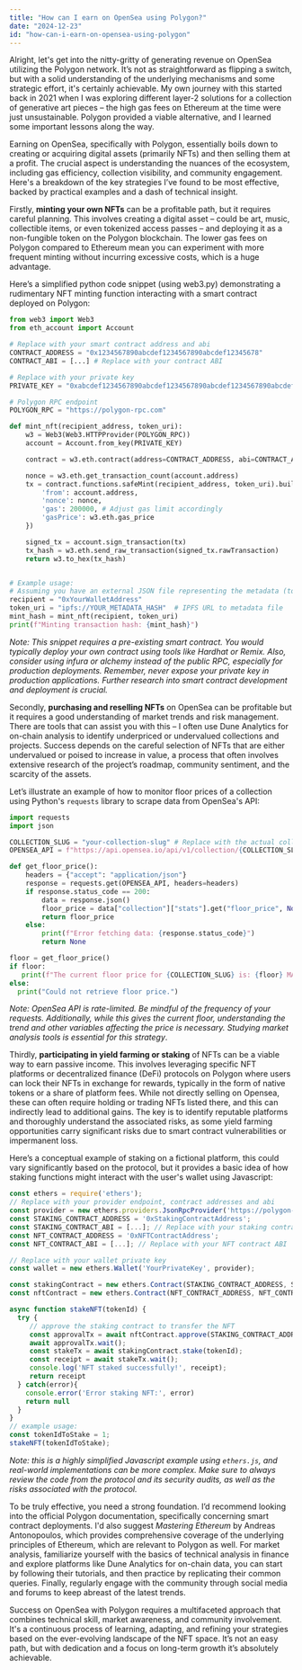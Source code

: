 ```yaml
---
title: "How can I earn on OpenSea using Polygon?"
date: "2024-12-23"
id: "how-can-i-earn-on-opensea-using-polygon"
---
```


Alright, let's get into the nitty-gritty of generating revenue on OpenSea utilizing the Polygon network. It’s not as straightforward as flipping a switch, but with a solid understanding of the underlying mechanisms and some strategic effort, it's certainly achievable. My own journey with this started back in 2021 when I was exploring different layer-2 solutions for a collection of generative art pieces – the high gas fees on Ethereum at the time were just unsustainable. Polygon provided a viable alternative, and I learned some important lessons along the way.

Earning on OpenSea, specifically with Polygon, essentially boils down to creating or acquiring digital assets (primarily NFTs) and then selling them at a profit. The crucial aspect is understanding the nuances of the ecosystem, including gas efficiency, collection visibility, and community engagement. Here's a breakdown of the key strategies I’ve found to be most effective, backed by practical examples and a dash of technical insight.

Firstly, **minting your own NFTs** can be a profitable path, but it requires careful planning. This involves creating a digital asset – could be art, music, collectible items, or even tokenized access passes – and deploying it as a non-fungible token on the Polygon blockchain. The lower gas fees on Polygon compared to Ethereum mean you can experiment with more frequent minting without incurring excessive costs, which is a huge advantage.

Here’s a simplified python code snippet (using web3.py) demonstrating a rudimentary NFT minting function interacting with a smart contract deployed on Polygon:

```python
from web3 import Web3
from eth_account import Account

# Replace with your smart contract address and abi
CONTRACT_ADDRESS = "0x1234567890abcdef1234567890abcdef12345678"
CONTRACT_ABI = [...] # Replace with your contract ABI

# Replace with your private key
PRIVATE_KEY = "0xabcdef1234567890abcdef1234567890abcdef1234567890abcdef12345678"

# Polygon RPC endpoint
POLYGON_RPC = "https://polygon-rpc.com"

def mint_nft(recipient_address, token_uri):
    w3 = Web3(Web3.HTTPProvider(POLYGON_RPC))
    account = Account.from_key(PRIVATE_KEY)

    contract = w3.eth.contract(address=CONTRACT_ADDRESS, abi=CONTRACT_ABI)

    nonce = w3.eth.get_transaction_count(account.address)
    tx = contract.functions.safeMint(recipient_address, token_uri).build_transaction({
        'from': account.address,
        'nonce': nonce,
        'gas': 200000, # Adjust gas limit accordingly
        'gasPrice': w3.eth.gas_price
    })

    signed_tx = account.sign_transaction(tx)
    tx_hash = w3.eth.send_raw_transaction(signed_tx.rawTransaction)
    return w3.to_hex(tx_hash)


# Example usage:
# Assuming you have an external JSON file representing the metadata (token_uri)
recipient = "0xYourWalletAddress"
token_uri = "ipfs://YOUR_METADATA_HASH"  # IPFS URL to metadata file
mint_hash = mint_nft(recipient, token_uri)
print(f"Minting transaction hash: {mint_hash}")
```

*Note: This snippet requires a pre-existing smart contract. You would typically deploy your own contract using tools like Hardhat or Remix. Also, consider using infura or alchemy instead of the public RPC, especially for production deployments. Remember, never expose your private key in production applications. Further research into smart contract development and deployment is crucial.*

Secondly, **purchasing and reselling NFTs** on OpenSea can be profitable but it requires a good understanding of market trends and risk management. There are tools that can assist you with this – I often use Dune Analytics for on-chain analysis to identify underpriced or undervalued collections and projects. Success depends on the careful selection of NFTs that are either undervalued or poised to increase in value, a process that often involves extensive research of the project’s roadmap, community sentiment, and the scarcity of the assets.

Let’s illustrate an example of how to monitor floor prices of a collection using Python's `requests` library to scrape data from OpenSea's API:

```python
import requests
import json

COLLECTION_SLUG = "your-collection-slug" # Replace with the actual collection slug
OPENSEA_API = f"https://api.opensea.io/api/v1/collection/{COLLECTION_SLUG}"

def get_floor_price():
    headers = {"accept": "application/json"}
    response = requests.get(OPENSEA_API, headers=headers)
    if response.status_code == 200:
        data = response.json()
        floor_price = data["collection"]["stats"].get("floor_price", None)
        return floor_price
    else:
        print(f"Error fetching data: {response.status_code}")
        return None

floor = get_floor_price()
if floor:
   print(f"The current floor price for {COLLECTION_SLUG} is: {floor} MATIC")
else:
  print("Could not retrieve floor price.")
```

*Note: OpenSea API is rate-limited. Be mindful of the frequency of your requests. Additionally, while this gives the current floor, understanding the trend and other variables affecting the price is necessary. Studying market analysis tools is essential for this strategy*.

Thirdly, **participating in yield farming or staking** of NFTs can be a viable way to earn passive income. This involves leveraging specific NFT platforms or decentralized finance (DeFi) protocols on Polygon where users can lock their NFTs in exchange for rewards, typically in the form of native tokens or a share of platform fees. While not directly selling on Opensea, these can often require holding or trading NFTs listed there, and this can indirectly lead to additional gains. The key is to identify reputable platforms and thoroughly understand the associated risks, as some yield farming opportunities carry significant risks due to smart contract vulnerabilities or impermanent loss.

Here’s a conceptual example of staking on a fictional platform, this could vary significantly based on the protocol, but it provides a basic idea of how staking functions might interact with the user's wallet using Javascript:

```javascript
const ethers = require('ethers');
// Replace with your provider endpoint, contract addresses and abi
const provider = new ethers.providers.JsonRpcProvider('https://polygon-rpc.com');
const STAKING_CONTRACT_ADDRESS = '0xStakingContractAddress';
const STAKING_CONTRACT_ABI = [...]; // Replace with your staking contract ABI
const NFT_CONTRACT_ADDRESS = '0xNFTContractAddress';
const NFT_CONTRACT_ABI = [...]; // Replace with your NFT contract ABI

// Replace with your wallet private key
const wallet = new ethers.Wallet('YourPrivateKey', provider);

const stakingContract = new ethers.Contract(STAKING_CONTRACT_ADDRESS, STAKING_CONTRACT_ABI, wallet);
const nftContract = new ethers.Contract(NFT_CONTRACT_ADDRESS, NFT_CONTRACT_ABI, wallet);

async function stakeNFT(tokenId) {
  try {
     // approve the staking contract to transfer the NFT
     const approvalTx = await nftContract.approve(STAKING_CONTRACT_ADDRESS, tokenId);
     await approvalTx.wait();
     const stakeTx = await stakingContract.stake(tokenId);
     const receipt = await stakeTx.wait();
     console.log('NFT staked successfully!', receipt);
     return receipt
  } catch(error){
    console.error('Error staking NFT:', error)
    return null
  }
}
// example usage:
const tokenIdToStake = 1;
stakeNFT(tokenIdToStake);
```

*Note: this is a highly simplified Javascript example using `ethers.js`, and real-world implementations can be more complex. Make sure to always review the code from the protocol and its security audits, as well as the risks associated with the protocol.*

To be truly effective, you need a strong foundation. I’d recommend looking into the official Polygon documentation, specifically concerning smart contract deployments. I'd also suggest *Mastering Ethereum* by Andreas Antonopoulos, which provides comprehensive coverage of the underlying principles of Ethereum, which are relevant to Polygon as well. For market analysis, familiarize yourself with the basics of technical analysis in finance and explore platforms like Dune Analytics for on-chain data, you can start by following their tutorials, and then practice by replicating their common queries. Finally, regularly engage with the community through social media and forums to keep abreast of the latest trends.

Success on OpenSea with Polygon requires a multifaceted approach that combines technical skill, market awareness, and community involvement. It's a continuous process of learning, adapting, and refining your strategies based on the ever-evolving landscape of the NFT space. It’s not an easy path, but with dedication and a focus on long-term growth it’s absolutely achievable.
